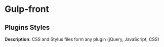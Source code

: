 # Gulp-front 
## Plugins Styles

**Description:** CSS and Stylus files form any plugin (jQuery, JavaScript, CSS)
